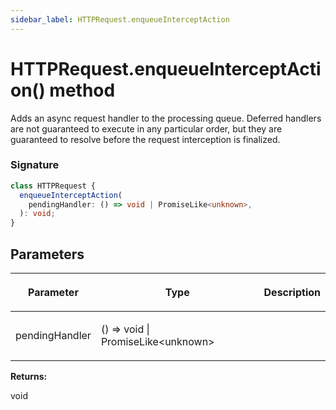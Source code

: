 ```yaml
---
sidebar_label: HTTPRequest.enqueueInterceptAction
---
```


# HTTPRequest.enqueueInterceptAction() method

Adds an async request handler to the processing queue. Deferred handlers are not guaranteed to execute in any particular order, but they are guaranteed to resolve before the request interception is finalized.

### Signature

```typescript
class HTTPRequest {
  enqueueInterceptAction(
    pendingHandler: () => void | PromiseLike<unknown>,
  ): void;
}
```

## Parameters

<table><thead><tr><th>

Parameter

</th><th>

Type

</th><th>

Description

</th></tr></thead>
<tbody><tr><td>

pendingHandler

</td><td>

() =&gt; void \| PromiseLike&lt;unknown&gt;

</td><td>

</td></tr>
</tbody></table>

**Returns:**

void
